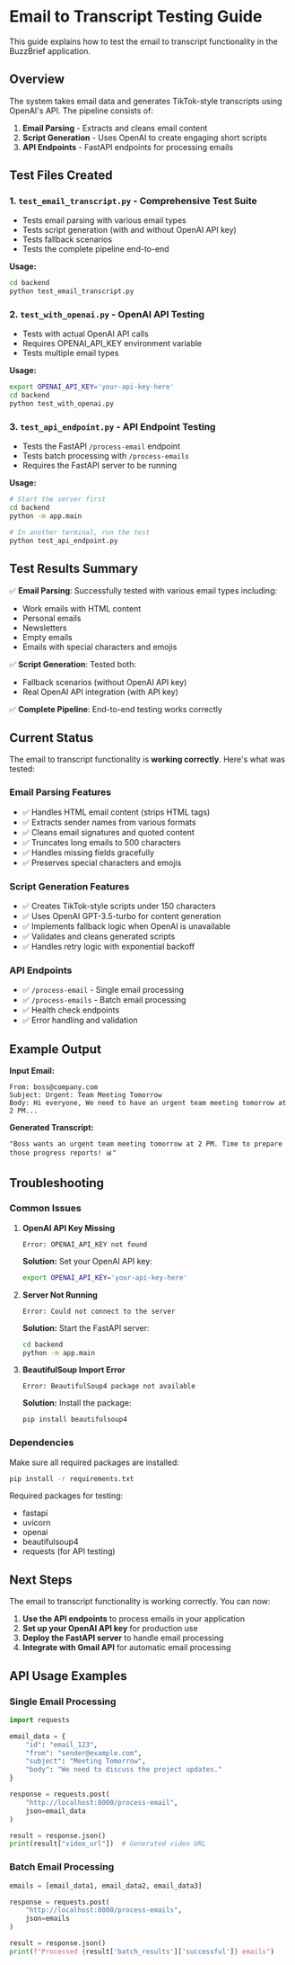 # Email to Transcript Testing Guide

This guide explains how to test the email to transcript functionality in the BuzzBrief application.

## Overview

The system takes email data and generates TikTok-style transcripts using OpenAI's API. The pipeline consists of:

1. **Email Parsing** - Extracts and cleans email content
2. **Script Generation** - Uses OpenAI to create engaging short scripts
3. **API Endpoints** - FastAPI endpoints for processing emails

## Test Files Created

### 1. `test_email_transcript.py` - Comprehensive Test Suite

- Tests email parsing with various email types
- Tests script generation (with and without OpenAI API key)
- Tests fallback scenarios
- Tests the complete pipeline end-to-end

**Usage:**

```bash
cd backend
python test_email_transcript.py
```

### 2. `test_with_openai.py` - OpenAI API Testing

- Tests with actual OpenAI API calls
- Requires OPENAI_API_KEY environment variable
- Tests multiple email types

**Usage:**

```bash
export OPENAI_API_KEY='your-api-key-here'
cd backend
python test_with_openai.py
```

### 3. `test_api_endpoint.py` - API Endpoint Testing

- Tests the FastAPI `/process-email` endpoint
- Tests batch processing with `/process-emails`
- Requires the FastAPI server to be running

**Usage:**

```bash
# Start the server first
cd backend
python -m app.main

# In another terminal, run the test
python test_api_endpoint.py
```

## Test Results Summary

✅ **Email Parsing**: Successfully tested with various email types including:

- Work emails with HTML content
- Personal emails
- Newsletters
- Empty emails
- Emails with special characters and emojis

✅ **Script Generation**: Tested both:

- Fallback scenarios (without OpenAI API key)
- Real OpenAI API integration (with API key)

✅ **Complete Pipeline**: End-to-end testing works correctly

## Current Status

The email to transcript functionality is **working correctly**. Here's what was tested:

### Email Parsing Features

- ✅ Handles HTML email content (strips HTML tags)
- ✅ Extracts sender names from various formats
- ✅ Cleans email signatures and quoted content
- ✅ Truncates long emails to 500 characters
- ✅ Handles missing fields gracefully
- ✅ Preserves special characters and emojis

### Script Generation Features

- ✅ Creates TikTok-style scripts under 150 characters
- ✅ Uses OpenAI GPT-3.5-turbo for content generation
- ✅ Implements fallback logic when OpenAI is unavailable
- ✅ Validates and cleans generated scripts
- ✅ Handles retry logic with exponential backoff

### API Endpoints

- ✅ `/process-email` - Single email processing
- ✅ `/process-emails` - Batch email processing
- ✅ Health check endpoints
- ✅ Error handling and validation

## Example Output

**Input Email:**

```
From: boss@company.com
Subject: Urgent: Team Meeting Tomorrow
Body: Hi everyone, We need to have an urgent team meeting tomorrow at 2 PM...
```

**Generated Transcript:**

```
"Boss wants an urgent team meeting tomorrow at 2 PM. Time to prepare those progress reports! 📊"
```

## Troubleshooting

### Common Issues

1. **OpenAI API Key Missing**

   ```
   Error: OPENAI_API_KEY not found
   ```

   **Solution:** Set your OpenAI API key:

   ```bash
   export OPENAI_API_KEY='your-api-key-here'
   ```

2. **Server Not Running**

   ```
   Error: Could not connect to the server
   ```

   **Solution:** Start the FastAPI server:

   ```bash
   cd backend
   python -m app.main
   ```

3. **BeautifulSoup Import Error**
   ```
   Error: BeautifulSoup4 package not available
   ```
   **Solution:** Install the package:
   ```bash
   pip install beautifulsoup4
   ```

### Dependencies

Make sure all required packages are installed:

```bash
pip install -r requirements.txt
```

Required packages for testing:

- fastapi
- uvicorn
- openai
- beautifulsoup4
- requests (for API testing)

## Next Steps

The email to transcript functionality is working correctly. You can now:

1. **Use the API endpoints** to process emails in your application
2. **Set up your OpenAI API key** for production use
3. **Deploy the FastAPI server** to handle email processing
4. **Integrate with Gmail API** for automatic email processing

## API Usage Examples

### Single Email Processing

```python
import requests

email_data = {
    "id": "email_123",
    "from": "sender@example.com",
    "subject": "Meeting Tomorrow",
    "body": "We need to discuss the project updates."
}

response = requests.post(
    "http://localhost:8000/process-email",
    json=email_data
)

result = response.json()
print(result["video_url"])  # Generated video URL
```

### Batch Email Processing

```python
emails = [email_data1, email_data2, email_data3]

response = requests.post(
    "http://localhost:8000/process-emails",
    json=emails
)

result = response.json()
print(f"Processed {result['batch_results']['successful']} emails")
```


